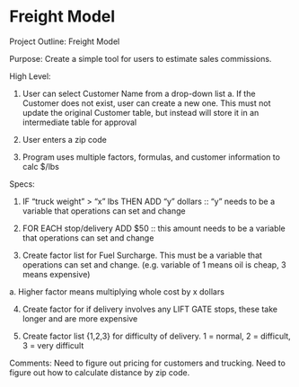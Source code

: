 # Freight Model

Project Outline:  Freight Model


Purpose:
Create a simple tool for users to estimate sales commissions.

High Level:
1.	User can select Customer Name from a drop-down list
a.	If the Customer does not exist, user can create a new one. This must not update the original Customer table, but instead will store it in an intermediate table for approval

2.	User enters a zip code

3.	Program uses multiple factors, formulas, and customer information to calc $/lbs

Specs:
1.	IF “truck weight” > “x” lbs THEN ADD “y” dollars ::  “y” needs to be a variable that operations can set and change

2.	FOR EACH stop/delivery ADD $50 :: this amount needs to be a variable that operations can set and change

3.	Create factor list for Fuel Surcharge.  This must be a variable that operations can set and change. (e.g. variable of 1 means oil is cheap, 3 means expensive)

a.	Higher factor means multiplying whole cost by x dollars

4.	Create factor for if delivery involves any LIFT GATE stops, these take longer and are more expensive

5.	Create factor list {1,2,3} for difficulty of delivery.  1 = normal, 2 = difficult, 3 = very difficult

Comments:
Need to figure out pricing for customers and trucking.  Need to figure out how to calculate distance by zip code.





